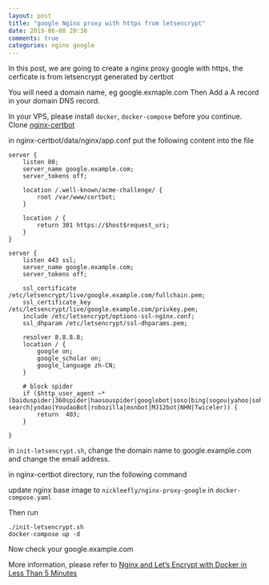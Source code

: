 ```yaml
---
layout: post
title: "google Nginx proxy with https from letsencrypt"
date: 2019-06-08 20:30
comments: true
categories: nginx google
---
```


In this post, we are going to create a nginx proxy google with https, the cerficate is from letsencrypt generated by certbot

You will need a domain name, eg google.exmaple.com
Then Add a A record in your domain DNS record.

In your VPS, please install `docker`, `docker-compose` before you continue.
Clone [nginx-certbot][1]

in nginx-certbot/data/nginx/app.conf
put the following content into the file

```
server {
    listen 80;
    server_name google.example.com;
    server_tokens off;

    location /.well-known/acme-challenge/ {
        root /var/www/certbot;
    }

    location / {
        return 301 https://$host$request_uri;
    }
}

server {
    listen 443 ssl;
    server_name google.example.com;
    server_tokens off;

    ssl_certificate /etc/letsencrypt/live/google.example.com/fullchain.pem;
    ssl_certificate_key /etc/letsencrypt/live/google.example.com/privkey.pem;
    include /etc/letsencrypt/options-ssl-nginx.conf;
    ssl_dhparam /etc/letsencrypt/ssl-dhparams.pem;

    resolver 8.8.8.8;
    location / {
        google on;
        google_scholar on;
        google_language zh-CN;
    }

    # block spider
    if ($http_user_agent ~* (baiduspider|360spider|haosouspider|googlebot|soso|bing|sogou|yahoo|sohu-search|yodao|YoudaoBot|robozilla|msnbot|MJ12bot|NHN|Twiceler)) {
        return  403;
    }

}
```

in `init-letsencrypt.sh`, change the domain name to google.example.com
and change the email address.

in nginx-certbot directory,
run the following command

update nginx base image to `nickleefly/nginx-proxy-google` in `docker-compose.yaml`

Then run
```
./init-letsencrypt.sh
docker-compose up -d
```

Now check your google.example.com


More information, please refer to [Nginx and Let’s Encrypt with Docker in Less Than 5 Minutes
][2]

[1]: https://github.com/wmnnd/nginx-certbot
[2]: https://medium.com/@pentacent/nginx-and-lets-encrypt-with-docker-in-less-than-5-minutes-b4b8a60d3a71
